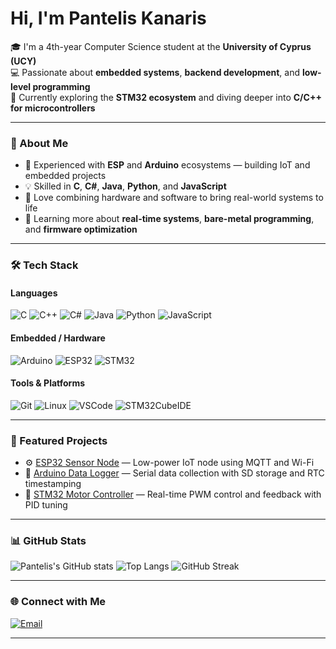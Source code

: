 # Hi, I'm Pantelis Kanaris

🎓 I'm a 4th-year Computer Science student at the **University of Cyprus (UCY)**  
💻 Passionate about **embedded systems**, **backend development**, and **low-level programming**  
🚀 Currently exploring the **STM32 ecosystem** and diving deeper into **C/C++ for microcontrollers**

---

### 🧠 About Me
- 🔧 Experienced with **ESP** and **Arduino** ecosystems — building IoT and embedded projects  
- 💡 Skilled in **C**, **C#**, **Java**, **Python**, and **JavaScript**  
- 🧰 Love combining hardware and software to bring real-world systems to life  
- 🌱 Learning more about **real-time systems**, **bare-metal programming**, and **firmware optimization**

---

### 🛠️ Tech Stack

#### **Languages**
![C](https://img.shields.io/badge/C-00599C?style=for-the-badge&logo=c&logoColor=white)
![C++](https://img.shields.io/badge/C++-00599C?style=for-the-badge&logo=cplusplus&logoColor=white)
![C#](https://img.shields.io/badge/C%23-68217A?style=for-the-badge&logo=csharp&logoColor=white)
![Java](https://img.shields.io/badge/Java-007396?style=for-the-badge&logo=openjdk&logoColor=white)
![Python](https://img.shields.io/badge/Python-3776AB?style=for-the-badge&logo=python&logoColor=white)
![JavaScript](https://img.shields.io/badge/JavaScript-F7DF1E?style=for-the-badge&logo=javascript&logoColor=black)

#### **Embedded / Hardware**
![Arduino](https://img.shields.io/badge/Arduino-00979D?style=for-the-badge&logo=arduino&logoColor=white)
![ESP32](https://img.shields.io/badge/ESP32-000000?style=for-the-badge&logo=espressif&logoColor=white)
![STM32](https://img.shields.io/badge/STM32-03234B?style=for-the-badge&logo=stmicroelectronics&logoColor=white)

#### **Tools & Platforms**
![Git](https://img.shields.io/badge/Git-F05033?style=for-the-badge&logo=git&logoColor=white)
![Linux](https://img.shields.io/badge/Linux-FCC624?style=for-the-badge&logo=linux&logoColor=black)
![VSCode](https://img.shields.io/badge/VSCode-007ACC?style=for-the-badge&logo=visualstudiocode&logoColor=white)
![STM32CubeIDE](https://img.shields.io/badge/STM32CubeIDE-03234B?style=for-the-badge&logo=stmicroelectronics&logoColor=white)

---

### 🚧 Featured Projects
- ⚙️ [ESP32 Sensor Node](#) — Low-power IoT node using MQTT and Wi-Fi  
- 🔌 [Arduino Data Logger](#) — Serial data collection with SD storage and RTC timestamping  
- 🧩 [STM32 Motor Controller](#) — Real-time PWM control and feedback with PID tuning  

---

### 📊 GitHub Stats
![Pantelis's GitHub stats](https://github-readme-stats.vercel.app/api?username=panteliskanaris&show_icons=true&theme=radical)
![Top Langs](https://github-readme-stats.vercel.app/api/top-langs/?username=panteliskanaris&layout=compact&theme=radical)
![GitHub Streak](https://github-readme-streak-stats.herokuapp.com?user=panteliskanaris&theme=radical)

---

### 🌐 Connect with Me
[![Email](https://img.shields.io/badge/Email-D14836?style=for-the-badge&logo=gmail&logoColor=white)](mailto:pantelkan16@gmail.com)

---
